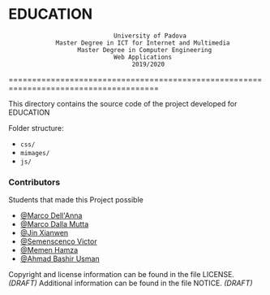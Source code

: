 # EDUCATION

                                 University of Padova
                 Master Degree in ICT for Internet and Multimedia 
                       Master Degree in Computer Engineering
                                 Web Applications 
                                      2019/2020


======================================================================================

This directory contains the source code of the project developed for EDUCATION



Folder structure:

* `css/`
* `mimages/`
* `js/`







### Contributors
Students that made this Project possible
 - [@Marco Dell'Anna ](https://bitbucket.org/%7Bd8df9b14-ec57-443e-ba56-802d4f5483c9%7D/)
 - [@Marco Dalla Mutta](https://bitbucket.org/%7Bf5e243b3-d5ce-4baf-aa57-1f6a7bd87650%7D/)
- [@Jin Xianwen](https://bitbucket.org/%7Bdd398f8c-f491-4e3f-ba61-0ebed3bb2845%7D/)
 - [@Semenscenco Victor](https://bitbucket.org/%7Bdd4c42d8-0e76-4c93-adda-11149e82ee40%7D/)
 - [@Memen Hamza](ll)
 - [@Ahmad Bashir Usman](https://bitbucket.org/%7Bd6a6bf8a-962e-4161-ab75-07c273cb7b16%7D/)







Copyright and license information can be found in the file LICENSE.  *(DRAFT)*
Additional information can be found in the file NOTICE. *(DRAFT)*




